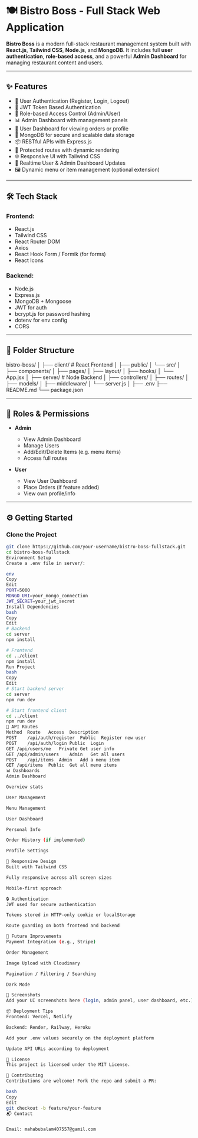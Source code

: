 # 🍽️ Bistro Boss - Full Stack Web Application

**Bistro Boss** is a modern full-stack restaurant management system built with **React.js**, **Tailwind CSS**, **Node.js**, and **MongoDB**. It includes full **user authentication**, **role-based access**, and a powerful **Admin Dashboard** for managing restaurant content and users.

---

## ✨ Features

- 🔐 User Authentication (Register, Login, Logout)
- 🔄 JWT Token Based Authentication
- 👤 Role-based Access Control (Admin/User)
- 📊 Admin Dashboard with management panels
- 🧑 User Dashboard for viewing orders or profile
- 📁 MongoDB for secure and scalable data storage
- 📦 RESTful APIs with Express.js
- 🧪 Protected routes with dynamic rendering
- 🌐 Responsive UI with Tailwind CSS
- 🔄 Realtime User & Admin Dashboard Updates
- 🖼️ Dynamic menu or item management (optional extension)

---

## 🛠️ Tech Stack

### Frontend:
- React.js
- Tailwind CSS
- React Router DOM
- Axios
- React Hook Form / Formik (for forms)
- React Icons

### Backend:
- Node.js
- Express.js
- MongoDB + Mongoose
- JWT for auth
- bcrypt.js for password hashing
- dotenv for env config
- CORS

---

## 🧾 Folder Structure

bistro-boss/ │ ├── client/ # React Frontend │ ├── public/ │ └── src/ │ ├── components/ │ ├── pages/ │ ├── layout/ │ ├── hooks/ │ └── App.jsx │ ├── server/ # Node Backend │ ├── controllers/ │ ├── routes/ │ ├── models/ │ ├── middleware/ │ └── server.js │ ├── .env ├── README.md └── package.json


---

## 🔐 Roles & Permissions

- **Admin**
  - View Admin Dashboard
  - Manage Users
  - Add/Edit/Delete Items (e.g. menu items)
  - Access full routes

- **User**
  - View User Dashboard
  - Place Orders (if feature added)
  - View own profile/info

---

## ⚙️ Getting Started

### Clone the Project

```bash
git clone https://github.com/your-username/bistro-boss-fullstack.git
cd bistro-boss-fullstack
Environment Setup
Create a .env file in server/:

env
Copy
Edit
PORT=5000
MONGO_URI=your_mongo_connection
JWT_SECRET=your_jwt_secret
Install Dependencies
bash
Copy
Edit
# Backend
cd server
npm install

# Frontend
cd ../client
npm install
Run Project
bash
Copy
Edit
# Start backend server
cd server
npm run dev

# Start frontend client
cd ../client
npm run dev
📡 API Routes
Method	Route	Access	Description
POST	/api/auth/register	Public	Register new user
POST	/api/auth/login	Public	Login
GET	/api/users/me	Private	Get user info
GET	/api/admin/users	Admin	Get all users
POST	/api/items	Admin	Add a menu item
GET	/api/items	Public	Get all menu items
📊 Dashboards
Admin Dashboard

Overview stats

User Management

Menu Management

User Dashboard

Personal Info

Order History (if implemented)

Profile Settings

📱 Responsive Design
Built with Tailwind CSS

Fully responsive across all screen sizes

Mobile-first approach

🔒 Authentication
JWT used for secure authentication

Tokens stored in HTTP-only cookie or localStorage

Route guarding on both frontend and backend

🧪 Future Improvements
Payment Integration (e.g., Stripe)

Order Management

Image Upload with Cloudinary

Pagination / Filtering / Searching

Dark Mode

📸 Screenshots
Add your UI screenshots here (login, admin panel, user dashboard, etc.)

📦 Deployment Tips
Frontend: Vercel, Netlify

Backend: Render, Railway, Heroku

Add your .env values securely on the deployment platform

Update API URLs according to deployment

📃 License
This project is licensed under the MIT License.

🙌 Contributing
Contributions are welcome! Fork the repo and submit a PR:

bash
Copy
Edit
git checkout -b feature/your-feature
📬 Contact


Email: mahabubalam407557@gamil.com


